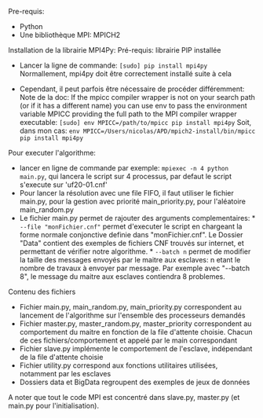 Pre-requis:
* Python
* Une bibliothèque MPI: MPICH2

Installation de la librairie MPI4Py:
Pré-requis: librairie PIP installée
* Lancer la ligne de commande: ```[sudo] pip install mpi4py```
Normallement, mpi4py doit être correctement installé suite à cela

* Cependant, il peut parfois être nécessaire de procéder différemment:
Note de la doc:  If the mpicc compiler wrapper is not on your search path (or if it has a different name) you can use env to pass the environment variable MPICC providing the full path to the MPI compiler wrapper executable:
```[sudo] env MPICC=/path/to/mpicc pip install mpi4py```
Soit, dans mon cas: ```env MPICC=/Users/nicolas/APD/mpich2-install/bin/mpicc pip install mpi4py```


Pour executer l'algorithme:
* lancer en ligne de commande par exemple: ```mpiexec -n 4 python main.py```, qui lancera le script sur 4 processus, par defaut le script s'execute sur 'uf20-01.cnf'
* Pour lancer la résolution avec une file FIFO, il faut utiliser le fichier main.py, pour la gestion avec priorité main_priority.py, pour l'aléatoire main_random.py
* Le fichier main.py permet de rajouter des arguments complementaires:
		* ```--file "monFichier.cnf"``` permet d'executer le script en chargeant la forme normale conjonctive definie dans "monFichier.cnf". Le Dossier "Data" contient des exemples de fichiers CNF trouvés sur internet, et permettant de vérifier notre algorithme.
		* ```--batch n``` permet de modifier la taille des messages envoyés par le maitre aux esclaves: n etant le nombre de travaux à envoyer par message. Par exemple avec "--batch 8", le message du maitre aux esclaves contiendra 8 problemes.

Contenu des fichiers
* Fichier main.py, main_random.py, main_priority.py correspondent au lancement de l'algorithme sur l'ensemble des processeurs demandés
* Fichier master.py, master_random.py, master_priority correspondent au comportement du maitre en fonction de la file d'attente choisie. Chacun de ces fichiers/comportement et appelé par le main correspondant
* Fichier slave.py implémente le comportement de l'esclave, indépendant de la file d'attente choisie
* Fichier utility.py correspond aux fonctions utilitaires utilisées, notamment par les esclaves
* Dossiers data et BigData regroupent des exemples de jeux de données

A noter que tout le code MPI est concentré dans slave.py, master.py (et main.py pour l'initialisation).
